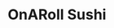 ---
layout: place
title: "OnARoll Sushi"
permalink: /florida/tampa/onaroll-sushi.html
stateAbbr: FL
stateName: Florida
cityName: Tampa
seo:
  name: "OnARoll Sushi"
  type: Restaurant
  links: http://www.onarollsushiandthai.com/
description: "Bright, casual eatery offering creative, customizable rolls & specialties including sushi burritos. OnARoll Sushi serves delicious sushi in Tampa, Florida. Try fresh Japanese dishes for a great dining experience. Available for takeout, delivery, lunch, and dinner."
place_id: ChIJ7aUBZozEwogR8TnbN0B5YQo
photos:
  - name: >-
      places/ChIJ7aUBZozEwogR8TnbN0B5YQo/photos/AeeoHcIFtdUnCF3uNpiq08HCQKsvDZ2i-zFUBYMcLzpoS9-aBDhRmwbVj1lj_McKEBmJn1qRxw5Eg5lqrt7guISYlHzJs7l3rHXMGVHQdyJPwFLUthFdQZoznsKjIjIawGoGa7oTCUUINfcVmmcBmce9U0EIrVnpmR_waVJsiL-tEzFxG77xbZy-9eubZLOXD_LUr8pj_aU-9_QgAIdTLbgYMJW0tVw1K6w0g5KySAS_lZ68T526w59O6RJ05wcJNQz7Eq2qyj8VlsxWKYxSA9GumFC3dZEu552kWbEVIPqxEkFrw80rAgSbVUioU9qpQapdeXg5cgMi9DMjPsu8kq2FvN5GGGuVWX8LOUcdDW_tJy7Fr9N33W5zgbpLZr8Ky_zAp5gWG9-RTP8I207PTMgLQtpy237KNJnA4ZWYCS9qPnjU7XCl
    widthPx: 4016
    heightPx: 3008
    authorAttributions:
      - displayName: José Pagán
        uri: https://maps.google.com/maps/contrib/114950547395292028618
        photoUri: >-
          https://lh3.googleusercontent.com/a-/ALV-UjVMvDAhL4KpyC2KIZxLL3HR7HbWcmTT_c7QbCRKTWYI96ICyEolHA=s100-p-k-no-mo
    flagContentUri: >-
      https://www.google.com/local/imagery/report/?cb_client=maps_api_places.places_api&image_key=!1e10!2sCIHM0ogKEICAgICkr-bm5AE&hl=en-US
    googleMapsUri: >-
      https://www.google.com/maps/place//data=!3m4!1e2!3m2!1sCIHM0ogKEICAgICkr-bm5AE!2e10!4m2!3m1!1s0x88c2c48c6601a5ed:0xa61794037db39f1
  - name: >-
      places/ChIJ7aUBZozEwogR8TnbN0B5YQo/photos/AeeoHcJjsZhHQnBTwtTvK9cb1_s4MdHT6lGjDAcXKciTfP4xLYUvRJzd890XmJRxt0Nen9S5swhgPYepa_xSbmKwfxZUNgkTda4oVdH3SiG0Vfu-weOTGsmzf_j9_lYQGNrOgKJhB69F_xtNUeBGk0leGaxskUXzAuNB3xA3_Idv8YZGOTd_gEWh6zBoDkHftu0NStIVnxQSK2M1KXZ3Bc4Lp43XG0dERdHDElAnbuKPcnj1_F7kn2eLYJFlgVIWC4Oxf1WCDhgs1Rkx0GyJUAvSJ8vbupqjbdl9L_uzHtV9UuNKCA
    widthPx: 2250
    heightPx: 1500
    authorAttributions:
      - displayName: OnARoll Sushi
        uri: https://maps.google.com/maps/contrib/116165734318024158439
        photoUri: >-
          https://lh3.googleusercontent.com/a/ACg8ocK-DJLV5HvvXtgRMEr3jFE0UQmYhrdv73pnb-dS0hHqa2x3Kw=s100-p-k-no-mo
    flagContentUri: >-
      https://www.google.com/local/imagery/report/?cb_client=maps_api_places.places_api&image_key=!1e10!2sAF1QipNxr6pHKmck6qYQ9gLyGtlmxfs47la_WFMq6Sue&hl=en-US
    googleMapsUri: >-
      https://www.google.com/maps/place//data=!3m4!1e2!3m2!1sAF1QipNxr6pHKmck6qYQ9gLyGtlmxfs47la_WFMq6Sue!2e10!4m2!3m1!1s0x88c2c48c6601a5ed:0xa61794037db39f1
  - name: >-
      places/ChIJ7aUBZozEwogR8TnbN0B5YQo/photos/AeeoHcJ1vclIcALWEP3dn1JM5KYa4lB8cVb7BRnDgRMf9kdP47Lk9CJkTuj6xUQ_K4NC_SF5pE59lcSJsGevbVYkPmrSqsPM68lr9j3xxAlJV8TSi4iDCUpNI-7n19iekA7zN66MZ3O9aN-imNkOch3hK5l0cDIlmVGEcmIJs3BOhhY8geaNLvT0pHY5PFAZH0YCbna8XglOp0PUIWMZPzK2JFnbyQHKtOoEBCJ8j0pheVaFRAuiGjI87P5R7wGfSHqhkAmWU_zbE52SLj-xy2g7M08I1k7CJAN0d-SUDZVoRUN8yipqkFMcs6yv9-i9RpfqypMpiUjQgAMqABPFXhrO9PVKdZG_0viYHLxkCBbiqWNXC4VmvjPRFbn6f03sVNFF5AL3ACbx83jIvVf1LNBtpyuMmRIrcCrikejjzb84jgR1xiJU
    widthPx: 3120
    heightPx: 4160
    authorAttributions:
      - displayName: Misty Davis
        uri: https://maps.google.com/maps/contrib/104347588389511175669
        photoUri: >-
          https://lh3.googleusercontent.com/a-/ALV-UjW_2k-_Dlc68oKL11Ce5DQap8rODc1QPUZ9WOSdBf-TSMrVWnnl=s100-p-k-no-mo
    flagContentUri: >-
      https://www.google.com/local/imagery/report/?cb_client=maps_api_places.places_api&image_key=!1e10!2sCIHM0ogKEICAgIDXlcax2gE&hl=en-US
    googleMapsUri: >-
      https://www.google.com/maps/place//data=!3m4!1e2!3m2!1sCIHM0ogKEICAgIDXlcax2gE!2e10!4m2!3m1!1s0x88c2c48c6601a5ed:0xa61794037db39f1
  - name: >-
      places/ChIJ7aUBZozEwogR8TnbN0B5YQo/photos/AeeoHcLcN7QFjiA1uPlIpb8VeVwe2yXWE2ZZZONjINsLdx0_sN5hepX_YciPHMsnXTLEGEZ9hjtvVXBa8gYWTUuKStCGV4ZxZ_cDQ_J68MsSv9GDjctplNZ3KsfPXUkMcWoTuYN9eR_6QpSj1TvmqHsFeLAW_nVqSl7LkiABb0IJirjt1bQAPnXIM9KJjCmTGkORo_95LRNPTqdMne-FHv8m2ZZHGC0LNeULphpewD9hyGeL3ue_iXzmKjsHifRjskcdjZD3ecv3Oxik72v6GP293LB4oAlsgcNrOkSHcP8ekbFHL2igds2kFBe7AYBEk4rmUxPM-DEkNVIQ_s8NGXNSOlVjA_MK43TSqkMYM4mbDy9CZrLu7bIAZfTQC-46Pgq8JFAmRTAsx94YJ8Sy_Q0baVxMqdNaluHDoXtHQFn3SMPJrZkp
    widthPx: 3539
    heightPx: 2187
    authorAttributions:
      - displayName: Renáta Han
        uri: https://maps.google.com/maps/contrib/100278463342652518086
        photoUri: >-
          https://lh3.googleusercontent.com/a-/ALV-UjUx708clHTIuktp0np2-NS7M0dClBPkORqsHh2DeGfwYsaF6v680g=s100-p-k-no-mo
    flagContentUri: >-
      https://www.google.com/local/imagery/report/?cb_client=maps_api_places.places_api&image_key=!1e10!2sCIHM0ogKEICAgIC3gPjhjAE&hl=en-US
    googleMapsUri: >-
      https://www.google.com/maps/place//data=!3m4!1e2!3m2!1sCIHM0ogKEICAgIC3gPjhjAE!2e10!4m2!3m1!1s0x88c2c48c6601a5ed:0xa61794037db39f1
  - name: >-
      places/ChIJ7aUBZozEwogR8TnbN0B5YQo/photos/AeeoHcK4-og9QLDMEUrTAUysHN_q5648Q7fDS5pe0iGREjomObn9aOX_aqrbkW4-n4uxGiDTBJGeF6QDrmyuuzdvyzD6qWnmK1LHKJWJvqEEOOULhnPAFq5h89bdck6448sPuHPO_xX9t4iwM7czNzkg3iX-EmZ_yHSfk5__n8ZK34BR-15BJff286y9o3owzsZI3zEj0z6LbVpMxztGFb2XP6Q2dWuSJyPeNPUJ2uyEar0BWMP9aOQvPRpztEUAHPs5DLd54DX7W0wTkBmMO3glTrFMRF8R_9uxCl_uSShAy14fPmWxugUu1AXEa-gMGs_ePLXyfoXu3wlrYoqLvTdPEbXamZbX7crLgOTGaYCrf9DD2xq_HnIpt1luAlr0XlsaxbXINXdqwLP1Xr6m_g6MAAlEGBvUZdwWkVUTjm2sOmlr4g
    widthPx: 4680
    heightPx: 3510
    authorAttributions:
      - displayName: G
        uri: https://maps.google.com/maps/contrib/113399339938299631455
        photoUri: >-
          https://lh3.googleusercontent.com/a-/ALV-UjUEEVwaoZXBXOuQz1gf-fJZWuCyGPihQCyBXwdYGuDEwTL8b7_P=s100-p-k-no-mo
    flagContentUri: >-
      https://www.google.com/local/imagery/report/?cb_client=maps_api_places.places_api&image_key=!1e10!2sCIHM0ogKEICAgIDn6JjHTg&hl=en-US
    googleMapsUri: >-
      https://www.google.com/maps/place//data=!3m4!1e2!3m2!1sCIHM0ogKEICAgIDn6JjHTg!2e10!4m2!3m1!1s0x88c2c48c6601a5ed:0xa61794037db39f1
  - name: >-
      places/ChIJ7aUBZozEwogR8TnbN0B5YQo/photos/AeeoHcJ8NAoCdWa9cAFtmI7rb_PPxT9m4nJdOqq3ixOCWH3EtcraCAf8YCUpTyHlFJyXimdHDPCcJw6BC2bT-X19Rk3rlu0UkdMOOWEnESJ8Si-0FlYSBcaKsbCNiHmxD8VGFlG3gmhz869LWvODDsi7TeIs3lJU0nUbaM49_upZgTC0AspkwI2uQCxs9Y8I-jfW_cfB8wyElnaqL3VqUgZZHk2GL7j5OXBXO20xZNkwSGaKe2bdo3cofYB0hHuSluFVkf4FG0-BuBhPJIDTSCbodx-fMEpGUD3K6lyq71vDq9xGdHXPrGP8_CsrLkGuIoSL6HzvnBIi9HNOpCJLHq0hKFi7fLXxMS-GxUr6c1Z1SeGxJr9lfqyfLTM3W6hsc79drOqi5ql5yUkuxhJiIXRgR0mDpX_K-VDQxcUC5li8odkp0w
    widthPx: 3024
    heightPx: 4032
    authorAttributions:
      - displayName: Z
        uri: https://maps.google.com/maps/contrib/108033267060471718030
        photoUri: >-
          https://lh3.googleusercontent.com/a/ACg8ocLybUaxRKMzttTAsL04Z-Hna-LVw35zodRYBIp0Qkwcbttnc5VD=s100-p-k-no-mo
    flagContentUri: >-
      https://www.google.com/local/imagery/report/?cb_client=maps_api_places.places_api&image_key=!1e10!2sCIHM0ogKEICAgMDQke_ELQ&hl=en-US
    googleMapsUri: >-
      https://www.google.com/maps/place//data=!3m4!1e2!3m2!1sCIHM0ogKEICAgMDQke_ELQ!2e10!4m2!3m1!1s0x88c2c48c6601a5ed:0xa61794037db39f1
  - name: >-
      places/ChIJ7aUBZozEwogR8TnbN0B5YQo/photos/AeeoHcIfo321pcM_JhGz48ucyP-GrP-NNAlFnOChBq7KcsCq5Zz14bNWTU-VMYicIByqFSfHREg-eopvHHE2I_uZLbBzQByM2mLM_-Eg4jz647nayqoj2cYMb7MHQTthqS8CpxUgMXHb0hUGhyfqE6UT2cXYO-_NrEDEYU24oOBd-_wU9psKk98efB8BN7q5oPatc38DIfpIaPZ9YI9ZPxWFqxhOdmRHPwFAjrNMDBbpuKwssNa7EwN4yLiv5uJw2iHPGNWRgaaJ4QvxKPmh7bBir_EKutaKp35mUYOJQp7uiCdjQLB8ih2w9_kaNFtOFi-gBr9AwP5645zxlXrMChTg45o89ZcAvS8RipTAFhUpPJCLm1HSNHA2ZPL18Z2-uuL3uaofa2ST0vm4UJ01F2LSjzU_YsLFxMlePaxdjmP_KX772A
    widthPx: 4032
    heightPx: 3024
    authorAttributions:
      - displayName: Landon Bellamy
        uri: https://maps.google.com/maps/contrib/117857999535766081066
        photoUri: >-
          https://lh3.googleusercontent.com/a-/ALV-UjVN-BBNsjdURFRY4miVsqleL_cuipj_aNsz1JdajpaGtTQgnuyU=s100-p-k-no-mo
    flagContentUri: >-
      https://www.google.com/local/imagery/report/?cb_client=maps_api_places.places_api&image_key=!1e10!2sCIHM0ogKEICAgIDd0dD2aA&hl=en-US
    googleMapsUri: >-
      https://www.google.com/maps/place//data=!3m4!1e2!3m2!1sCIHM0ogKEICAgIDd0dD2aA!2e10!4m2!3m1!1s0x88c2c48c6601a5ed:0xa61794037db39f1
  - name: >-
      places/ChIJ7aUBZozEwogR8TnbN0B5YQo/photos/AeeoHcI70T8Fag6Yiinr6G7pTepGmc1alaRG1AGK2qmk0wcq_3OQ28YANbDGmKyQU55yKUbj8YyxGRF5fIOfZLv8ioXJZLMzayoABgOwKpJ8GsjUr-kaaue6S4e9LvEvjd9XseE478yxmyoTElI3TZElbe2jOdS3SI5Glt8DEjU77E-WnB4GjPiqsI22vpvpFKKnrOMpEKLZz-HSYA2tQ6ao0Afb1E4M1Q6Tq0sr0ox6KsKhuA1F_HX4zqfJH3_KLdK4xFa5dAxNLnHx-nFrSrZiOIMhukwnq1SYlqp21RQj-gsrpJ1frW6iUQ_LImOMIznH_wQtzcTFaPkDJX03pja1guoU6LGLlnKgUuu7jTMfmTm_alYPaBbhI-bjsihokOVyygd78hxe4cpv8uIuqeB_yFtereSF4Rk0BmcW6sqL4r2MHw
    widthPx: 4032
    heightPx: 3024
    authorAttributions:
      - displayName: Landon Bellamy
        uri: https://maps.google.com/maps/contrib/117857999535766081066
        photoUri: >-
          https://lh3.googleusercontent.com/a-/ALV-UjVN-BBNsjdURFRY4miVsqleL_cuipj_aNsz1JdajpaGtTQgnuyU=s100-p-k-no-mo
    flagContentUri: >-
      https://www.google.com/local/imagery/report/?cb_client=maps_api_places.places_api&image_key=!1e10!2sCIHM0ogKEICAgIDd0dD2RA&hl=en-US
    googleMapsUri: >-
      https://www.google.com/maps/place//data=!3m4!1e2!3m2!1sCIHM0ogKEICAgIDd0dD2RA!2e10!4m2!3m1!1s0x88c2c48c6601a5ed:0xa61794037db39f1
  - name: >-
      places/ChIJ7aUBZozEwogR8TnbN0B5YQo/photos/AeeoHcLEgHhWPtPho1D0B4AIaWpvYBBBXWAt-NnJ47cDzUyb95tfe6ehaoMB_li7BGJwBaJsJv4CyJaIrjZeh9t4R-382Q3k3iSGWpqYIQ8noobqicGY-8KFEVQ_e9riQIeiZTf6JmjlsHdASQ_caIhjzJFm2R6ZWAwsvHn0JkxsItEg0jQGTww8Gi8trvuq-QXDygvkjHtFLrB7MaZNcRF5GlRUo4LlT35Xb5d5LJZGHp5Ji93SfSelCs54xLOeTMDsg72GZc2wt-pCdJoeFaCgloYcmecYNAYtYiteazsKjca1eWXLOnF_ZmAGbfO4d1t7vy8TO_uCh8QIBzH3Iw6hJqC203ZI_o03V3nGXuOonK1KwEIsxQne33fuDftBkjV32OK2C191dVvcKKeMjw5I82zef0SoK9psy__1t8zDID0n7A
    widthPx: 3072
    heightPx: 4096
    authorAttributions:
      - displayName: Apisit Rungruengsirichok
        uri: https://maps.google.com/maps/contrib/107615475174312098398
        photoUri: >-
          https://lh3.googleusercontent.com/a-/ALV-UjW9WPneZuO9auoCAZypfRukhl59-oHR-UiRhQE653AHE0yJN_I=s100-p-k-no-mo
    flagContentUri: >-
      https://www.google.com/local/imagery/report/?cb_client=maps_api_places.places_api&image_key=!1e10!2sCIHM0ogKEICAgID17OqYWg&hl=en-US
    googleMapsUri: >-
      https://www.google.com/maps/place//data=!3m4!1e2!3m2!1sCIHM0ogKEICAgID17OqYWg!2e10!4m2!3m1!1s0x88c2c48c6601a5ed:0xa61794037db39f1
  - name: >-
      places/ChIJ7aUBZozEwogR8TnbN0B5YQo/photos/AeeoHcKqfjNzT9DhpruuuYOzxq7Thc5ICg01ZQAxFlpoZjPIS-hRR3gM08Kz5Mz_m0ONooHWDYCxOjk-CdcYSK--6p_2YGZN-0T5DFGQqxWw07Z1Xc_b-Ih0IN2qVOsQ8l2lhW9A5DkEG8TvvOecU9oCjIpwLg_94XQfcPvnz1mUy_zqyy4UO2NWL-Bf6VjeZr1W0nFs7ollTl0_2-r3VGTyJUmAfy-EVjx6rPH6GTt7jJngZXGV4yPYpPlHGA6dQ3gQNGGHhpBD371JRV0lzHUyvuqkz3U8RxGtY4sWub7tGWLu8NDxkmL9S2WGCPK8BjopE3lgEkGHaSrOuksDYWAa-l9MEtHfHz24HQyPko1o8javXUvzi-noGCoMuC2PGPjt5b-qkxM0J1kN2fTe46kgxQPUse2bu8HoRPlB-GwfT8ZtAw
    widthPx: 4000
    heightPx: 3000
    authorAttributions:
      - displayName: Mike S.
        uri: https://maps.google.com/maps/contrib/118314786965947179289
        photoUri: >-
          https://lh3.googleusercontent.com/a-/ALV-UjW6IAEhXffavDNK_P_F1cqmwjfAlH_sUzrlm9t8L6tsPFon4pqS=s100-p-k-no-mo
    flagContentUri: >-
      https://www.google.com/local/imagery/report/?cb_client=maps_api_places.places_api&image_key=!1e10!2sCIHM0ogKEICAgIDr5cuLKw&hl=en-US
    googleMapsUri: >-
      https://www.google.com/maps/place//data=!3m4!1e2!3m2!1sCIHM0ogKEICAgIDr5cuLKw!2e10!4m2!3m1!1s0x88c2c48c6601a5ed:0xa61794037db39f1
address: 101 N Franklin St suite c, Tampa, FL 33602, USA
street: 101 N Franklin St suite c
city: Tampa
state: FL
zip: '33602'
country: USA
neighborhood: Downtown
latitude: '27.945768'
longitude: '-82.456864'
accessibility_options:
  wheelchairAccessibleParking: true
  wheelchairAccessibleEntrance: true
  wheelchairAccessibleRestroom: true
  wheelchairAccessibleSeating: true
business_status: OPERATIONAL
name: OnARoll Sushi
google_maps_links:
  directionsUri: >-
    https://www.google.com/maps/dir//''/data=!4m7!4m6!1m1!4e2!1m2!1m1!1s0x88c2c48c6601a5ed:0xa61794037db39f1!3e0
  placeUri: https://maps.google.com/?cid=748012329842194929
  writeAReviewUri: >-
    https://www.google.com/maps/place//data=!4m3!3m2!1s0x88c2c48c6601a5ed:0xa61794037db39f1!12e1
  reviewsUri: >-
    https://www.google.com/maps/place//data=!4m4!3m3!1s0x88c2c48c6601a5ed:0xa61794037db39f1!9m1!1b1
  photosUri: >-
    https://www.google.com/maps/place//data=!4m3!3m2!1s0x88c2c48c6601a5ed:0xa61794037db39f1!10e5
primary_type: Sushi Restaurant
opening_hours:
  regular: null
  current: null
secondary_opening_hours:
  regular:
    weekdayDescriptions: null
    type: null
  current:
    weekdayDescriptions: null
    type: null
phone: (813) 400-1100
price_level: null
price_range: $10 &ndash; $20
rating: '4.4'
rating_count: 0
website: http://www.onarollsushiandthai.com/
reviews:
  - name: >-
      places/ChIJ7aUBZozEwogR8TnbN0B5YQo/reviews/ChZDSUhNMG9nS0VJQ0FnSUN2Z0txdVV3EAE
    relativePublishTimeDescription: 4 months ago
    rating: 5
    text:
      text: >-
        My husband and I have been coming to On A Roll for years!! We will
        sometimes drive up to an hour, but their food is so worth it! Our
        favorites are salmon lover roll and man roll - the owners are extremely
        kind and it is always a pleasure to see them. Give this family-owned
        business a try, you won't regret it!
      languageCode: en
    originalText:
      text: >-
        My husband and I have been coming to On A Roll for years!! We will
        sometimes drive up to an hour, but their food is so worth it! Our
        favorites are salmon lover roll and man roll - the owners are extremely
        kind and it is always a pleasure to see them. Give this family-owned
        business a try, you won't regret it!
      languageCode: en
    authorAttribution:
      displayName: Hannah (Banana)
      uri: https://www.google.com/maps/contrib/110141000104148677670/reviews
      photoUri: >-
        https://lh3.googleusercontent.com/a/ACg8ocJjE4Kva0t_FGWVqG1GYQfUY0Xy1FNu_mcHX-zuxsJdRF8mtA=s128-c0x00000000-cc-rp-mo
    publishTime: '2024-12-06T23:31:34.992283Z'
    flagContentUri: >-
      https://www.google.com/local/review/rap/report?postId=ChZDSUhNMG9nS0VJQ0FnSUN2Z0txdVV3EAE&d=17924085&t=1
    googleMapsUri: >-
      https://www.google.com/maps/reviews/data=!4m6!14m5!1m4!2m3!1sChZDSUhNMG9nS0VJQ0FnSUN2Z0txdVV3EAE!2m1!1s0x88c2c48c6601a5ed:0xa61794037db39f1
  - name: >-
      places/ChIJ7aUBZozEwogR8TnbN0B5YQo/reviews/ChdDSUhNMG9nS0VJQ0FnSUNfb05heWl3RRAB
    relativePublishTimeDescription: 3 months ago
    rating: 5
    text:
      text: >-
        Small, casual, but comfy sushi spot with very friendly and fast service
        in downtown Tampa. We walked in at 3 p.m., and the owner took care of us
        himself. He recommended some menu items and prepared them very quickly
        for us.

        We had miso soup and 4 rolls. The man roll, Amanda roll, Brit Volcano,
        and the salmon lover. It was all very good and different from what we
        usually see in sushi restaurants.
      languageCode: en
    originalText:
      text: >-
        Small, casual, but comfy sushi spot with very friendly and fast service
        in downtown Tampa. We walked in at 3 p.m., and the owner took care of us
        himself. He recommended some menu items and prepared them very quickly
        for us.

        We had miso soup and 4 rolls. The man roll, Amanda roll, Brit Volcano,
        and the salmon lover. It was all very good and different from what we
        usually see in sushi restaurants.
      languageCode: en
    authorAttribution:
      displayName: Jorge Soto
      uri: https://www.google.com/maps/contrib/114146252426802186444/reviews
      photoUri: >-
        https://lh3.googleusercontent.com/a-/ALV-UjXQ79CFkamxYWnvlH856YpiNVd0YtsfHjhZoSuj77SeAybP-gUWyg=s128-c0x00000000-cc-rp-mo-ba5
    publishTime: '2025-01-11T20:23:27.638413Z'
    flagContentUri: >-
      https://www.google.com/local/review/rap/report?postId=ChdDSUhNMG9nS0VJQ0FnSUNfb05heWl3RRAB&d=17924085&t=1
    googleMapsUri: >-
      https://www.google.com/maps/reviews/data=!4m6!14m5!1m4!2m3!1sChdDSUhNMG9nS0VJQ0FnSUNfb05heWl3RRAB!2m1!1s0x88c2c48c6601a5ed:0xa61794037db39f1
  - name: >-
      places/ChIJ7aUBZozEwogR8TnbN0B5YQo/reviews/ChdDSUhNMG9nS0VJQ0FnTUNRbXYzNi1nRRAB
    relativePublishTimeDescription: a month ago
    rating: 5
    text:
      text: >-
        This restaurant was amazing! They gave me my food lickidy split and it
        was delicious! I ordered the beef pho for 13.95 which was the cheapest
        and best food I’ve had in Florida so far!
      languageCode: en
    originalText:
      text: >-
        This restaurant was amazing! They gave me my food lickidy split and it
        was delicious! I ordered the beef pho for 13.95 which was the cheapest
        and best food I’ve had in Florida so far!
      languageCode: en
    authorAttribution:
      displayName: Soter Office
      uri: https://www.google.com/maps/contrib/103534305091893602164/reviews
      photoUri: >-
        https://lh3.googleusercontent.com/a-/ALV-UjXx8H49bfHYcZlxTvKNlkoI031eQTGaLerzg4R4wUWKQy7l9wd6=s128-c0x00000000-cc-rp-mo
    publishTime: '2025-03-03T18:10:44.751108Z'
    flagContentUri: >-
      https://www.google.com/local/review/rap/report?postId=ChdDSUhNMG9nS0VJQ0FnTUNRbXYzNi1nRRAB&d=17924085&t=1
    googleMapsUri: >-
      https://www.google.com/maps/reviews/data=!4m6!14m5!1m4!2m3!1sChdDSUhNMG9nS0VJQ0FnTUNRbXYzNi1nRRAB!2m1!1s0x88c2c48c6601a5ed:0xa61794037db39f1
  - name: >-
      places/ChIJ7aUBZozEwogR8TnbN0B5YQo/reviews/ChdDSUhNMG9nS0VJQ0FnSURkMGREMnlBRRAB
    relativePublishTimeDescription: a year ago
    rating: 4
    text:
      text: >-
        A nice little sushi place that’s hidden in the depths of Downtown Tampa.
        This place isn’t in the best condition being under a parking garage, as
        the floors were dirty. However, there were some redeeming points about
        the decor; like the mural on the wall. The service was very friendly and
        was quick with our food.


        The food here is great! I enjoyed my Crab Rangoon here. The chicken
        curry had a great flavor to it, as well as the rice. My sushi tasted
        alright, but it wasn’t excellent as the curry. Overall, would come here
        if you’re willing to get some Japanese food in Downtown Tampa.
      languageCode: en
    originalText:
      text: >-
        A nice little sushi place that’s hidden in the depths of Downtown Tampa.
        This place isn’t in the best condition being under a parking garage, as
        the floors were dirty. However, there were some redeeming points about
        the decor; like the mural on the wall. The service was very friendly and
        was quick with our food.


        The food here is great! I enjoyed my Crab Rangoon here. The chicken
        curry had a great flavor to it, as well as the rice. My sushi tasted
        alright, but it wasn’t excellent as the curry. Overall, would come here
        if you’re willing to get some Japanese food in Downtown Tampa.
      languageCode: en
    authorAttribution:
      displayName: Landon Bellamy
      uri: https://www.google.com/maps/contrib/117857999535766081066/reviews
      photoUri: >-
        https://lh3.googleusercontent.com/a-/ALV-UjVN-BBNsjdURFRY4miVsqleL_cuipj_aNsz1JdajpaGtTQgnuyU=s128-c0x00000000-cc-rp-mo-ba7
    publishTime: '2024-02-24T13:32:42.763971Z'
    flagContentUri: >-
      https://www.google.com/local/review/rap/report?postId=ChdDSUhNMG9nS0VJQ0FnSURkMGREMnlBRRAB&d=17924085&t=1
    googleMapsUri: >-
      https://www.google.com/maps/reviews/data=!4m6!14m5!1m4!2m3!1sChdDSUhNMG9nS0VJQ0FnSURkMGREMnlBRRAB!2m1!1s0x88c2c48c6601a5ed:0xa61794037db39f1
  - name: >-
      places/ChIJ7aUBZozEwogR8TnbN0B5YQo/reviews/ChdDSUhNMG9nS0VJQ0FnTURRa2VfRWpRRRAB
    relativePublishTimeDescription: a month ago
    rating: 1
    text:
      text: >-
        Called to let them know they forgot my avocado on my poke bowl. “Do you
        wanna come back and get it!?” No sir, your time to get the order right
        passed. “Maybe double avocado next time I come in?” I work RIGHT next
        door at the PNC building so I’d be back to order again, no big deal.
        Dude laughed like I was ignorant for asking, was that necessary or
        customer care oriented? Not at all.
      languageCode: en
    originalText:
      text: >-
        Called to let them know they forgot my avocado on my poke bowl. “Do you
        wanna come back and get it!?” No sir, your time to get the order right
        passed. “Maybe double avocado next time I come in?” I work RIGHT next
        door at the PNC building so I’d be back to order again, no big deal.
        Dude laughed like I was ignorant for asking, was that necessary or
        customer care oriented? Not at all.
      languageCode: en
    authorAttribution:
      displayName: Z
      uri: https://www.google.com/maps/contrib/108033267060471718030/reviews
      photoUri: >-
        https://lh3.googleusercontent.com/a/ACg8ocLybUaxRKMzttTAsL04Z-Hna-LVw35zodRYBIp0Qkwcbttnc5VD=s128-c0x00000000-cc-rp-mo-ba4
    publishTime: '2025-03-11T17:14:03.604977Z'
    flagContentUri: >-
      https://www.google.com/local/review/rap/report?postId=ChdDSUhNMG9nS0VJQ0FnTURRa2VfRWpRRRAB&d=17924085&t=1
    googleMapsUri: >-
      https://www.google.com/maps/reviews/data=!4m6!14m5!1m4!2m3!1sChdDSUhNMG9nS0VJQ0FnTURRa2VfRWpRRRAB!2m1!1s0x88c2c48c6601a5ed:0xa61794037db39f1
parking_options: null
payment_options:
  acceptsCreditCards: true
  acceptsDebitCards: true
  acceptsCashOnly: false
  acceptsNfc: true
allow_dogs: null
curbside_pickup: null
delivery: true
dine_in: true
good_for_children: null
good_for_groups: null
good_for_sports: null
live_music: false
menu_for_children: null
outdoor_seating: true
reservable: false
restroom: true
serves_beer: false
serves_breakfast: false
serves_brunch: false
serves_cocktails: false
serves_coffee: null
serves_dinner: true
serves_dessert: true
serves_lunch: true
serves_vegetarian_food: true
serves_wine: false
takeout: true
update_category: essentials
summary: >-
  Bright, casual eatery offering creative, customizable rolls & specialties
  including sushi burritos.

---